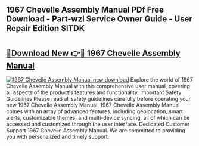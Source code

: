 ## 1967 Chevelle Assembly Manual PDf Free Download - Part-wzl Service Owner Guide - User Repair Edition SlTDK

# <h2><a href="http://bc11925.oget.top/?id=1967+Chevelle+Assembly+Manual">🔗Download New 👉🔴 1967 Chevelle Assembly Manual</a></h2>

[![1967 Chevelle Assembly Manual new download](https://i.imgur.com/5g1atiW.png)](http://bc11925.oget.top/?id=1967+Chevelle+Assembly+Manual)
Explore the world of 1967 Chevelle Assembly Manual with this comprehensive user manual, covering all aspects of the product's features and functionality. Important Safety Guidelines Please read all safety guidelines carefully before operating your new 1967 Chevelle Assembly Manual. 1967 Chevelle Assembly Manual comes with an array of advanced features, including geolocation, smart alerts, customizable themes, and multi-device syncing, all of which can be accessed and customized through the user interface. Dedicated Customer Support 1967 Chevelle Assembly Manual. We are committed to providing you with personalized and timely support.
